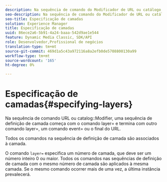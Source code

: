 ```yaml
---
description: Na sequência de comando do Modificador de URL ou catálogo, uma sequência de definição de camada começa com o comando layer= e termina com outro comando layer=, um comando event= ou o final do URL.
seo-description: Na sequência de comando do Modificador de URL ou catálogo, uma sequência de definição de camada começa com o comando layer= e termina com outro comando layer=, um comando event= ou o final do URL.
seo-title: Especificação de camadas
solution: Experience Manager
title: Especificação de camadas
uuid: 86ece2a6-5b91-4a24-baaa-542d9ae1e544
feature: Dynamic Media Classic, SDK/API
role: Desenvolvedor,Profissional de negócios
translation-type: tm+mt
source-git-commit: 469d1a5c43a972116a8a2efb0de5708800130a99
workflow-type: tm+mt
source-wordcount: '165'
ht-degree: 0%

---
```



# Especificação de camadas{#specifying-layers}

Na sequência de comando URL ou catalog::Modifier, uma sequência de definição de camada começa com o comando layer= e termina com outro comando layer=, um comando event= ou o final do URL.

Todos os comandos na sequência de definição de camada são associados à camada.

O comando `layer=` especifica um número de camada, que deve ser um número inteiro 0 ou maior. Todos os comandos nas sequências de definição de camada com o mesmo número de camada são aplicados à mesma camada. Se o mesmo comando ocorrer mais de uma vez, a última instância prevalecerá.
